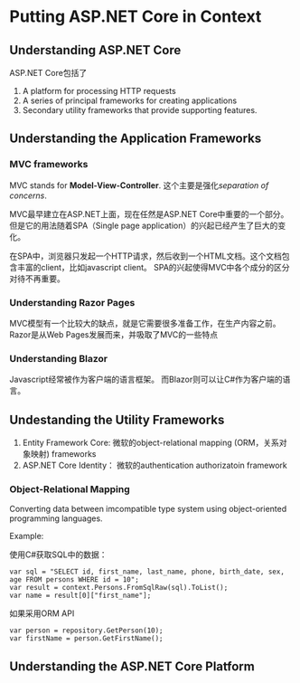 # Putting ASP.NET Core in Context

## Understanding ASP.NET Core

ASP.NET Core包括了
1. A platform for processing HTTP requests
1. A series of principal frameworks for creating applications 
1. Secondary utility frameworks that provide supporting features. 

## Understanding the Application Frameworks

### MVC frameworks

MVC stands for **Model-View-Controller**. 
这个主要是强化*separation of concerns*.

MVC最早建立在ASP.NET上面，现在任然是ASP.NET Core中重要的一个部分。
但是它的用法随着SPA（Single page application）的兴起已经产生了巨大的变化。

在SPA中，浏览器只发起一个HTTP请求，然后收到一个HTML文档。这个文档包含丰富的client，比如javascript client。
SPA的兴起使得MVC中各个成分的区分对待不再重要。

### Understanding Razor Pages

MVC模型有一个比较大的缺点，就是它需要很多准备工作，在生产内容之前。
Razor是从Web Pages发展而来，并吸取了MVC的一些特点

### Understanding Blazor

Javascript经常被作为客户端的语言框架。
而Blazor则可以让C#作为客户端的语言。

## Undestanding the Utility Frameworks

1. Entity Framework Core: 微软的object-relational mapping (ORM，关系对象映射) frameworks
1. ASP.NET Core Identity： 微软的authentication authorizatoin framework


### Object-Relational Mapping

Converting data between imcompatible type system using object-oriented programming languages.

Example:

使用C#获取SQL中的数据：

	var sql = "SELECT id, first_name, last_name, phone, birth_date, sex, age FROM persons WHERE id = 10";
	var result = context.Persons.FromSqlRaw(sql).ToList();
	var name = result[0]["first_name"];
	
如果采用ORM API
	
	var person = repository.GetPerson(10);
	var firstName = person.GetFirstName();

## Understanding the ASP.NET Core Platform

